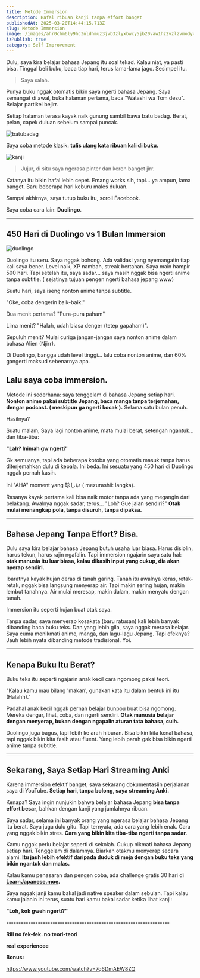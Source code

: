 ```yaml
---
title: Metode Immersion
description: Hafal ribuan kanji tanpa effort banget
publishedAt: 2025-03-20T14:44:15.713Z
slug: Metode Immersion
image: /images/ahr0chm6ly9hc3nldhmuz3jvb3zlyxbwcy5jb20vaw1hz2vzlzvmodyxy2zknzeymdy4mda3mtzhmdqzns8xnzazmtm1ndg2x01hbmdhsw1tzxjzaw9ulmpwzw.webp
isPublish: true
category: Self Improvement
---
```

Dulu, saya kira belajar bahasa Jepang itu soal tekad. Kalau niat, ya pasti bisa. Tinggal beli buku, baca tiap hari, terus lama-lama jago. Sesimpel itu.

> Saya salah.

Punya buku nggak otomatis bikin saya ngerti bahasa Jepang. Saya semangat di awal, buka halaman pertama, baca "Watashi wa Tom desu". Belajar partikel bejirr. 

Setiap halaman terasa kayak naik gunung sambil bawa batu badag. Berat, pelan, capek duluan sebelum sampai puncak.

![batubadag](/images/37tjkj.jpg "batubadag")

Saya coba metode klasik: **tulis ulang kata ribuan kali di buku.** 

![kanji](/images/48db3a94-2b18-4adc-9a04-3b4cfb88c98a.jpeg "kanji")

> J﻿ujur, di situ saya ngerasa pinter dan keren banget jirr.

Katanya itu bikin hafal lebih cepet. Emang works sih, tapi… ya ampun, lama banget. Baru beberapa hari keburu males duluan.

Sampai akhirnya, saya tutup buku itu, scroll Facebook.

Saya coba cara lain: **Duolingo**.

- - -

## 450 Hari di Duolingo vs 1 Bulan Immersion

![duolingo](/images/screenshot-from-2025-03-20-21-29-59.png "duolingo")

Duolingo itu seru. Saya nggak bohong. Ada validasi yang nyemangatin tiap kali saya bener. Level naik, XP nambah, streak bertahan. Saya main hampir 500 hari. Tapi setelah itu, saya sadar... saya masih nggak bisa ngerti anime tanpa subtitle. ( sejatinya tujuan pengen ngerti bahasa jepang www)

Suatu hari, saya iseng nonton anime tanpa subtitle.

"Oke, coba dengerin baik-baik."

Dua menit pertama? "Pura-pura paham"

Lima menit? "Halah, udah biasa denger (tetep gapaham)".

Sepuluh menit? Mulai curiga jangan-jangan saya nonton anime dalam bahasa Alien (Njirr).

Di Duolingo, bangga udah level tinggi… lalu coba nonton anime, dan 60% gangerti maksud sebenarnya apa.

## Lalu saya coba immersion.

Metode ini sederhana: saya tenggelam di bahasa Jepang setiap hari. **Nonton anime pakai subtitle Jepang, baca manga tanpa terjemahan, dengar podcast. ( meskipun ga ngerti kocak ).** Selama satu bulan penuh.

Hasilnya?

Suatu malam, Saya lagi nonton anime, mata mulai berat, setengah ngantuk… dan tiba-tiba:

**"Lah? Inimah gw ngerti"**

Gk semuanya, tapi ada beberapa kotoba yang otomatis masuk tanpa harus diterjemahkan dulu di kepala. Ini beda. Ini sesuatu yang 450 hari di Duolingo nggak pernah kasih. 

ini "AHA" moment yang 珍しい ( mezurashii: langka).

Rasanya kayak pertama kali bisa naik motor tanpa ada yang megangin dari belakang. Awalnya nggak sadar, terus… "Loh? Gue jalan sendiri?" **Otak mulai menangkap pola, tanpa disuruh, tanpa dipaksa.**

- - -

## Bahasa Jepang Tanpa Effort? Bisa.

Dulu saya kira belajar bahasa Jepang butuh usaha luar biasa. Harus disiplin, harus tekun, harus rajin ngafalin. Tapi immersion ngajarin saya satu hal: **otak manusia itu luar biasa, kalau dikasih input yang cukup, dia akan nyerap sendiri.**

Ibaratnya kayak hujan deras di tanah garing. Tanah itu awalnya keras, retak-retak, nggak bisa langsung menyerap air. Tapi makin sering hujan, makin lembut tanahnya. Air mulai meresap, makin dalam, makin menyatu dengan tanah.

Immersion itu seperti hujan buat otak saya.

Tanpa sadar, saya menyerap kosakata (baru ratusan) kali lebih banyak dibanding baca buku teks. Dan yang lebih gila, saya nggak merasa belajar. Saya cuma menikmati anime, manga, dan lagu-lagu Jepang. Tapi efeknya? Jauh lebih nyata dibanding metode tradisional. Yoi.

- - -

## Kenapa Buku Itu Berat?

Buku teks itu seperti ngajarin anak kecil cara ngomong pakai teori.

"Kalau kamu mau bilang 'makan', gunakan kata itu dalam bentuk ini itu (Halahh)."

Padahal anak kecil nggak pernah belajar bunpou buat bisa ngomong. Mereka dengar, lihat, coba, dan ngerti sendiri. **Otak manusia belajar dengan menyerap, bukan dengan ngapalin aturan tata bahasa, cuih.**

Duolingo juga bagus, tapi lebih ke arah hiburan. Bisa bikin kita kenal bahasa, tapi nggak bikin kita fasih atau fluent. Yang lebih parah gak bisa bikin ngerti anime tanpa subtitle.

- - -

## Sekarang, Saya Setiap Hari Streaming Anki

Karena immersion efektif banget, saya sekarang dokumentasiin perjalanan saya di YouTube. **Setiap hari, tanpa bolong, saya streaming Anki.**

Kenapa? Saya ingin nunjukin bahwa belajar bahasa Jepang **bisa tanpa effort besar**, bahkan dengan kanji yang jumlahnya ribuan.

Saya sadar, selama ini banyak orang yang ngerasa belajar bahasa Jepang itu berat. Saya juga dulu gitu. Tapi ternyata, ada cara yang lebih enak. Cara yang nggak bikin stres. **Cara yang bikin kita tiba-tiba ngerti tanpa sadar.**

Kamu nggak perlu belajar seperti di sekolah. Cukup nikmati bahasa Jepang setiap hari. Tenggelam di dalamnya. Biarkan otakmu menyerap secara alami. **Itu jauh lebih efektif daripada duduk di meja dengan buku teks yang bikin ngantuk dan malas.**

Kalau kamu penasaran dan pengen coba, ada challenge gratis 30 hari di **[LearnJapanese.moe](https://learnjapanese.moe/).**

Saya nggak janji kamu bakal jadi native speaker dalam sebulan. Tapi kalau kamu jalanin ini terus, suatu hari kamu bakal sadar ketika lihat kanji:

**"Loh, kok gweh ngerti?"**

**\-﻿------------------------------------------------------------------**

**R﻿ill no fek-fek. no teori-teori**

**r﻿eal experiencee**

**B﻿onus:**

<https://www.youtube.com/watch?v=7q6DmAEW8ZQ>